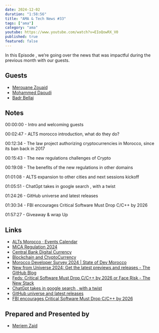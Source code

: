 ```yaml
---
date: 2024-12-02
duration: "1:58:56"
title: "AMA & Tech News #33"
tags: ["ama"]
category: "ama"
youtube: https://www.youtube.com/watch?v=EIoQowRX_V0
published: true
featured: false
---
```


In this Episode , we’re going over the news that was impactful during the previous month with our guests.

## Guests

- [Merouane Zouaid](https://x.com/merouanezouaid)
- [Mohammed Daoudi](https://twitter.com/MIduoad)
- [Badr Bellaj](http://bellaj.freehostia.com/)

## Notes

00:00:00 - Intro and welcoming guests

00:02:47 - ALTS morocco introduction, what do they do?

00:12:34 - The law project authorizing cryptocurrencies in Morocco, since its ban back in 2017

00:15:43 - The new regulations challenges of Crypto

00:19:08 - The benefits of the new regulations in other domains

01:01:08 - ALTS expansion to other cities and next sessions kickoff

01:05:51 - ChatGpt takes in google search , with a twist

01:24:26 - GitHub universe and latest releases

01:30:34 - FBI encourages Critical Software Must Drop C/C++ by 2026

01:57:27 - Giveaway & wrap Up

## Links

- [ALTs Morocco · Events Calendar](https://lu.ma/alts.morocco)
- [MiCA Regulation 2024](https://gofaizen-sherle.com/crypto-assets-mica-regulation)
- [Central Bank Digital Currency](https://www.imf.org/en/Topics/fintech/central-bank-digital-currency/virtual-handbook)
- [Blockchain and CtyptoCurrency](https://www.youtube.com/watch?v=OTEpZ1bfdzY&ab_channel=GeeksBlaBla)
- [Morocco Developer Survey 2024 | State of Dev Morocco](https://stateofdev.ma/)
- [New from Universe 2024: Get the latest previews and releases - The GitHub Blog](https://github.blog/news-insights/product-news/universe-2024-previews-releases/)
- [Feds: Critical Software Must Drop C/C++ by 2026 or Face Risk - The New Stack](https://thenewstack.io/feds-critical-software-must-drop-c-c-by-2026-or-face-risk/)
- [ChatGpt takes in google search , with a twist](https://www.youtube.com/watch?v=In2DISyMTnM)
- [GitHub universe and latest releases ](https://github.blog/news-insights/product-news/universe-2024-previews-releases/)
- [FBI encourages Critical Software Must Drop C/C++ by 2026](https://thenewstack.io/feds-critical-software-must-drop-c-c-by-2026-or-face-risk/)

## Prepared and Presented by

- [Meriem Zaid](https://www.linkedin.com/in/meriem-zaid-652852187/)
